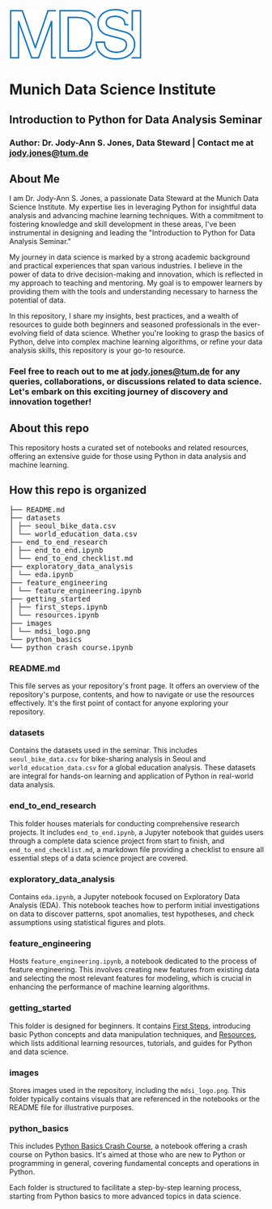 <p align="left">
  <img width="" height="100" src="images\mdsi_logo.png">
</p>

# Munich Data Science Institute

## Introduction to Python for Data Analysis Seminar

### Author: Dr. Jody-Ann S. Jones, Data Steward | Contact me at jody.jones@tum.de

## About Me

I am Dr. Jody-Ann S. Jones, a passionate Data Steward at the Munich Data Science Institute. My expertise lies in leveraging Python for insightful data analysis and advancing machine learning techniques. With a commitment to fostering knowledge and skill development in these areas, I've been instrumental in designing and leading the "Introduction to Python for Data Analysis Seminar."

My journey in data science is marked by a strong academic background and practical experiences that span various industries. I believe in the power of data to drive decision-making and innovation, which is reflected in my approach to teaching and mentoring. My goal is to empower learners by providing them with the tools and understanding necessary to harness the potential of data.

In this repository, I share my insights, best practices, and a wealth of resources to guide both beginners and seasoned professionals in the ever-evolving field of data science. Whether you're looking to grasp the basics of Python, delve into complex machine learning algorithms, or refine your data analysis skills, this repository is your go-to resource.

### Feel free to reach out to me at jody.jones@tum.de for any queries, collaborations, or discussions related to data science. Let's embark on this exciting journey of discovery and innovation together!

## About this repo

This repository hosts a curated set of notebooks and related resources, offering an extensive guide for those using Python in data analysis and machine learning.

## How this repo is organized

<pre>
├── README.md
├── datasets
│ ├── seoul_bike_data.csv
│ └── world_education_data.csv
├── end_to_end_research
│ ├── end_to_end.ipynb
│ └── end_to_end_checklist.md
├── exploratory_data_analysis
│ └── eda.ipynb
├── feature_engineering
│ └── feature_engineering.ipynb
├── getting_started
│ ├── first_steps.ipynb
│ └── resources.ipynb
├── images
│ └── mdsi_logo.png
└── python_basics
└── python_crash_course.ipynb
</pre>

### README.md

This file serves as your repository's front page. It offers an overview of the repository's purpose, contents, and how to navigate or use the resources effectively. It's the first point of contact for anyone exploring your repository.

### datasets

Contains the datasets used in the seminar. This includes `seoul_bike_data.csv` for bike-sharing analysis in Seoul and `world_education_data.csv` for a global education analysis. These datasets are integral for hands-on learning and application of Python in real-world data analysis.

### end_to_end_research

This folder houses materials for conducting comprehensive research projects. It includes `end_to_end.ipynb`, a Jupyter notebook that guides users through a complete data science project from start to finish, and `end_to_end_checklist.md`, a markdown file providing a checklist to ensure all essential steps of a data science project are covered.

### exploratory_data_analysis

Contains `eda.ipynb`, a Jupyter notebook focused on Exploratory Data Analysis (EDA). This notebook teaches how to perform initial investigations on data to discover patterns, spot anomalies, test hypotheses, and check assumptions using statistical figures and plots.

### feature_engineering

Hosts `feature_engineering.ipynb`, a notebook dedicated to the process of feature engineering. This involves creating new features from existing data and selecting the most relevant features for modeling, which is crucial in enhancing the performance of machine learning algorithms.

### getting_started

This folder is designed for beginners. It contains [First Steps](getting_started/first_steps.ipynb), introducing basic Python concepts and data manipulation techniques, and [Resources](getting_started/resources.ipynb), which lists additional learning resources, tutorials, and guides for Python and data science.

### images

Stores images used in the repository, including the `mdsi_logo.png`. This folder typically contains visuals that are referenced in the notebooks or the README file for illustrative purposes.

### python_basics

This includes [Python Basics Crash Course](python_basics/python_crash_course.ipynb), a notebook offering a crash course on Python basics. It's aimed at those who are new to Python or programming in general, covering fundamental concepts and operations in Python.

Each folder is structured to facilitate a step-by-step learning process, starting from Python basics to more advanced topics in data science.
